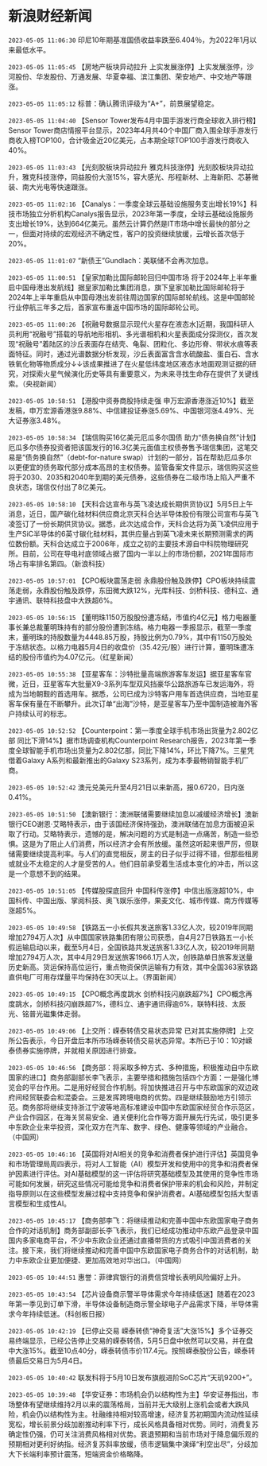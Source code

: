 # 新浪财经新闻
`2023-05-05 11:06:30` 印尼10年期基准国债收益率跌至6.404％，为2022年1月以来最低水平。

`2023-05-05 11:05:45` 【房地产板块异动拉升 上实发展涨停】上实发展涨停，沙河股份、华发股份、万通发展、华夏幸福、滨江集团、荣安地产、中交地产等跟涨。

`2023-05-05 11:05:12` 标普：确认腾讯评级为“A+”，前景展望稳定。

`2023-05-05 11:04:40` 【Sensor Tower发布4月中国手游发行商全球收入排行榜】Sensor Tower商店情报平台显示，2023年4月共40个中国厂商入围全球手游发行商收入榜TOP100，合计吸金近20亿美元，占本期全球TOP100手游发行商收入40%。

`2023-05-05 11:03:43` 【光刻胶板块异动拉升 雅克科技涨停】光刻胶板块异动拉升，雅克科技涨停，同益股份大涨15%，容大感光、彤程新材、上海新阳、芯碁微装、南大光电等快速跟涨。

`2023-05-05 11:02:16` 【Canalys：一季度全球云基础设施服务支出增长19%】科技市场独立分析机构Canalys报告显示，2023年第一季度，全球云基础设施服务支出增长19%，达到664亿美元。虽然云计算仍然是IT市场中增长最快的部分之一，但面对持续的宏观经济不确定性，客户的投资继续放缓，云增长首次低于20%。

`2023-05-05 11:01:07` “新债王”Gundlach：美联储不会再次加息。

`2023-05-05 11:00:51` 【皇家加勒比国际邮轮回归中国市场 将于2024年上半年重启中国母港出发航线】据皇家加勒比集团消息，旗下皇家加勒比国际邮轮将于2024年上半年重启从中国母港出发前往周边国家的国际邮轮航线。这是中国邮轮行业停航三年多之后，首家宣布重返中国市场的国际邮轮公司。

`2023-05-05 11:00:26` 【祝融号数据显示现代火星存在液态水]近期，我国科研人员利用“祝融号”搭载的导航地形相机、多光谱相机和火星表面成分探测仪，首次发现“祝融号”着陆区的沙丘表面存在结壳、龟裂、团粒化、多边形脊、带状水痕等表面特征。同时，通过光谱数据分析发现，沙丘表面富含含水硫酸盐、蛋白石、含水铁氧化物等物质成分↓↓该成果推进了在火星低纬度地区液态水地面观测证据的研究，对探索火星气候演化历史等具有重要意义，为未来寻找生命存在提供了关键线索。（央视新闻）

`2023-05-05 10:58:51` 【港股中资券商股持续走强 申万宏源香港涨近10%】截至发稿，申万宏源香港涨9.88%、中信建投证券涨5.69%、中国银河涨4.49%、光大证券涨3.48%。

`2023-05-05 10:58:34` 【瑞信购买16亿美元厄瓜多尔国债 助力“债务换自然”计划】厄瓜多尔债券投资者把该国发行的16.3亿美元面值主权债券售予瑞信集团，这笔交易是“债务换自然”（debt-for-nature swap）计划的一部分，旨在帮助厄瓜多尔以更便宜的债务取代部分成本高昂的主权债券。监管备案文件显示，瑞信购买这些将于2030、2035和2040年到期的美元债券，这些债券在二级市场上陷入严重不良状态，瑞信仅付出了8亿美元。

`2023-05-05 10:58:10` 【天科合达宣布与英飞凌达成长期供货协议】5月5日上午消息，近日，国产碳化硅材料供应商北京天科合达半导体股份有限公司宣布与英飞凌签订了一份长期供货协议。据悉，此次达成合作，天科合达将为英飞凌供应用于生产SiC半导体的6英寸碳化硅材料，其供应量占到英飞凌未来长期预测需求的两位数份额。天科合达成立于2006年，成立之初的主要技术源自中科院物理研究所。目前，公司在导电衬底领域占据了国内一半以上的市场份额，2021年国际市场占有率排名第四。（新浪科技）

`2023-05-05 10:57:01` 【CPO板块震荡走弱 永鼎股份触及跌停】CPO板块持续震荡走弱，永鼎股份触及跌停，东田微大跌12%，光库科技、剑桥科技、德科立、通宇通讯、联特科技盘中大跌超6%。

`2023-05-05 10:56:15` 【董明珠1150万股股份遭冻结，市值约4亿元】格力电器董事长兼总裁董明珠持有的部分股份遭到冻结。格力电器一季报显示，截至一季度末，董明珠的持股数量为4448.85万股，持股比例为0.79%，其中有1150万股处于冻结状态。以格力电器5月4日的收盘价（35.42元/股）进行计算，董明珠遭冻结的股份市值约为4.07亿元。（红星新闻）

`2023-05-05 10:55:38` 【亚星客车：沙特批量高端旅游客车发运】据亚星客车官微，近日，亚星客车大批量X9-3系列车型双风挡豪华公路旅游车已发运海外，将成为当地朝觐的首选用车。据悉，公司已成为沙特客户用车首选供应商，当地亚星客车保有量在不断攀升。此次订单“出海”沙特，是亚星客车乃至中国制造被海外客户持续认可的标志。

`2023-05-05 10:52:52` 【Counterpoint：第一季度全球手机市场出货量为2.802亿部 同比下滑14%】据市场调查机构Counterpoint Research报告，2023年第一季度全球智能手机市场出货量为2.802亿部，同比下降14%，环比下降7%。三星凭借着Galaxy A系列和最新推出的Galaxy S23系列，成为本季最畅销智能手机厂商。

`2023-05-05 10:52:42` 澳元兑美元升至4月21日以来新高，报0.6720，日内涨0.41%。

`2023-05-05 10:51:50` 【澳新银行：澳洲联储需要继续加息以减缓经济增长】澳新银行CEO谢恩·艾略特表示，由于该国经济保持强劲，澳洲联储在加息方面被迫采取了行动。艾略特表示，遗憾的是，解决问题的方式是制造一点痛苦，制造一些恐惧。这是为了阻止人们消费，所以经济才会有所放缓。虽然这听起来很严厉，但联储需要继续提高利率。与人们的直觉相反，房主的日子似乎过得不错，但那些租房或就业不太稳定的人才是受苦的人。他们目前承受着生活成本变化的冲击，所以这是一个意想不到的结果。

`2023-05-05 10:51:05` 【传媒股探底回升 中国科传涨停】中信出版涨超10%，中国科传、中国出版、掌阅科技、奥飞娱乐涨停，果麦文化、城市传媒、南方传媒等涨超5%。

`2023-05-05 10:49:58` 【铁路五一小长假共发送旅客1.33亿人次，较2019年同期增加2794万人次】从中国国家铁路集团有限公司获悉，自4月27日铁路五一小长假运输启动以来，截至5月4日，全国铁路共发送旅客1.33亿人次，较2019年同期增加2794万人次，其中4月29日发送旅客1966.1万人次，创铁路单日旅客发送量历史新高。货运保持高位运行，重点物资保供运输有力有效，其中全国363家铁路直供电厂可用存煤量平均保持在30天以上。（界面新闻）

`2023-05-05 10:49:15` 【CPO概念再度跳水 剑桥科技闪崩跌超7%】CPO概念再度跳水，剑桥科技闪崩跌超7%，德科立、通宇通讯得逾6%，联特科技、太辰光、铭普光磁集体走弱。

`2023-05-05 10:49:06` 【上交所：嵘泰转债交易状态异常 已对其实施停牌】上交所公告表示，今日开盘后本所市场嵘泰转债交易状态异常。本所已于10：10对嵘泰债券实施停牌，并就相关原因进行排查。

`2023-05-05 10:46:56` 【商务部：将采取多种方式、多种措施，积极推动自中东欧国家的进口】商务部副部长李飞表示，主要举措和措施包括四个方面：一是强化博览会的平台作用。二是用好经贸合作机制。将加快推进召开与中东欧国家的双边政府间经贸联委会和混委会。三是发挥跨境电商的优势。四是继续鼓励地方引领示范。商务部将继续支持浙江宁波等地高标准建设中国中东欧国家经贸合作示范区，产业合作园区，在海关贸易安全、通关便利化合作等方面开展先行先试，吸引更多中东欧企业来华投资，深化双方在汽车、数字、绿色、健康等领域的产业融合。（中国网）

`2023-05-05 10:46:16` 【英国将对AI相关的竞争和消费者保护进行评估】英国竞争和市场管理局周四表示，将对人工智能（AI）模型开发和使用中的竞争和消费者保护因素进行评估。对AI基础模型的这一评估将研究基础模型及其使用的竞争性市场可能如何发展，研究这些情况可能给竞争和消费者保护带来的机会和风险，并制定指导原则以在这些模型发展过程中支持竞争和保护消费者。AI基础模型包括大型语言模型和生成性AI。

`2023-05-05 10:45:17` 【商务部李飞：将继续推动和完善中国中东欧国家电子商务合作的对话机制】商务部副部长李飞表示，我们已经成功推动中东欧产品登录中国国内多家电商平台，不少中东欧企业还通过直播带货的方式吸引中国消费者的关注。接下来，我们将继续推动和完善中国中东欧国家电子商务合作的对话机制，助力中东欧企业更加便捷、更加高效地对华出口。（中国网）

`2023-05-05 10:44:51` 惠誉：菲律宾银行的消费信贷增长表明风险偏好上升。

`2023-05-05 10:43:54` 【芯片设备商示警半导体需求今年持续低迷】随着在2023年第一季见到订单下滑，半导体设备制造商示警全球电子产品需求下降，半导体需求今年持续低迷。（科创板日报）

`2023-05-05 10:42:19` 【已停止交易 嵘泰转债“神奇复活”大涨15%】多个证券交易终端显示，已经公告停止交易的嵘泰转债，5月5日盘中依然可以交易，并在盘中大涨15%。截至10点40分，嵘泰转债市价117.4元。按照嵘泰股份公告，嵘泰转债最后交易日为5月4日。

`2023-05-05 10:40:42` 联发科将于5月10日发布旗舰进阶SoC芯片“天玑9200+”。

`2023-05-05 10:39:48` 【华安证券：市场机会仍以结构性为主】华安证券指出，市场整体有望继续维持2月以来的震荡格局，当前并无大级别上涨机会或者大跌风险，机会仍以结构性为主。社融维持相对较高增速，经济复苏初期国内流动性延续宽松，增长前景分歧加剧推动利率下行，成长风格具备相对优势。同时，消费复苏确定性仍强，仍可关注消费风格相对优势。衰退预期和当前市场对于降息偏乐观的预期相对更利好纳指。经济复苏斜率放缓，债市逻辑集中演绎“利空出尽”，分歧加大下长端利率预计震荡，短端资金价格略降。

